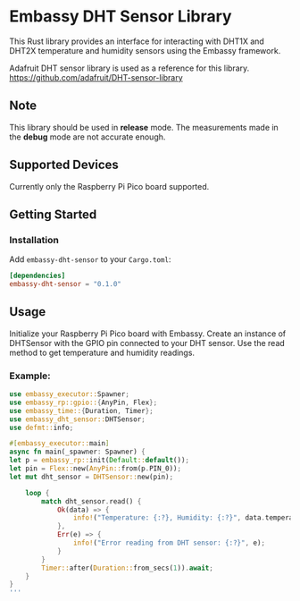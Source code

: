 # Embassy DHT Sensor Library

This Rust library provides an interface for interacting with DHT1X and DHT2X temperature and humidity sensors using the Embassy framework.

Adafruit DHT sensor library is used as a reference for this library.
https://github.com/adafruit/DHT-sensor-library

## Note
This library should be used in **release** mode. The measurements made in the **debug** mode are not accurate enough.

## Supported Devices
Currently only the Raspberry Pi Pico board supported.

## Getting Started

### Installation

Add `embassy-dht-sensor` to your `Cargo.toml`:

```toml
[dependencies]
embassy-dht-sensor = "0.1.0"
```

## Usage
Initialize your Raspberry Pi Pico board with Embassy.
Create an instance of DHTSensor with the GPIO pin connected to your DHT sensor.
Use the read method to get temperature and humidity readings.

### Example:

```rust
use embassy_executor::Spawner;
use embassy_rp::gpio::{AnyPin, Flex};
use embassy_time::{Duration, Timer};
use embassy_dht_sensor::DHTSensor;
use defmt::info;

#[embassy_executor::main]
async fn main(_spawner: Spawner) {
let p = embassy_rp::init(Default::default());
let pin = Flex::new(AnyPin::from(p.PIN_0));
let mut dht_sensor = DHTSensor::new(pin);

    loop {
        match dht_sensor.read() {
            Ok(data) => {
                info!("Temperature: {:?}, Humidity: {:?}", data.temperature, data.humidity);
            },
            Err(e) => {
                info!("Error reading from DHT sensor: {:?}", e);
            }
        }
        Timer::after(Duration::from_secs(1)).await;
    }
}
'''